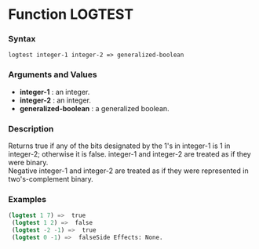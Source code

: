 <!-- Generated on 05/10/2020 by https://github.com/anto2oo/clhs-evolved -->

# Function LOGTEST

### Syntax
`logtest integer-1 integer-2 => generalized-boolean`  


### Arguments and Values
- **integer-1** : an integer.   
- **integer-2** : an integer.   
- **generalized-boolean** : a generalized boolean.   


### Description
Returns true if any of the bits designated by the 1's in integer-1 is 1 in integer-2; otherwise it is false. integer-1 and integer-2 are treated as if they were binary.  
Negative integer-1 and integer-2 are treated as if they were represented in two's-complement binary.



### Examples
```lisp 
(logtest 1 7) =>  true
 (logtest 1 2) =>  false
 (logtest -2 -1) =>  true
 (logtest 0 -1) =>  falseSide Effects: None.
```
